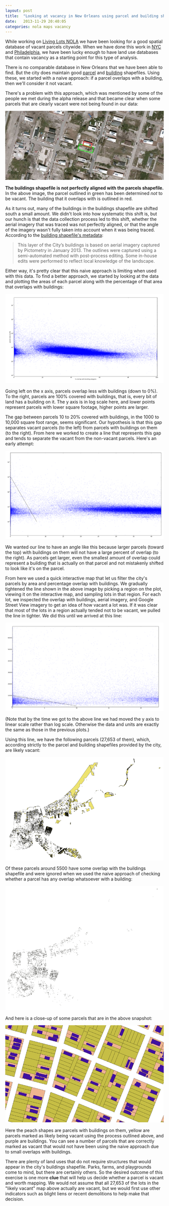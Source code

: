```yaml
---
layout: post
title:  "Looking at vacancy in New Orleans using parcel and building shapefiles"
date:   2013-11-29 20:40:05
categories: nola maps vacancy
---
```


While working on [Living Lots NOLA](http://livinglotsnola.org) we have been
looking for a good spatial database of vacant parcels citywide. When we have
done this work in [NYC](http://596acres.org/) and 
[Philadelphia](http://groundedinphilly.org/), we have been lucky enough to have 
land use databases that contain vacancy as a starting point for this type of 
analysis.

There is no comparable database in New Orleans that we have been able to find.
But the city does maintain good
[parcel](https://data.nola.gov/Geographic-Reference/NOLA-Parcels/e962-egyh) and
[building](https://data.nola.gov/Geographic-Reference/Building-Outlines/t3vb-bbwe) 
shapefiles. Using these, we started with a naive approach: if a parcel overlaps
with a building, then we'll consider it not vacant.

There's a problem with this approach, which was mentioned by some of the people
we met during the alpha release and that became clear when some parcels that are
clearly vacant were not being found in our data:

![Lot incorrectly marked not-vacant due to overlap](/img/nola-vacant-overlap.png)

**The buildings shapefile is not perfectly aligned with the parcels shapefile.**
In the above image, the parcel outlined in green has been determined *not* to be
vacant. The building that it overlaps with is outlined in red.

As it turns out, many of the buildings in the buildings shapefile are
shifted south a small amount. We didn't look into how systematic this shift is,
but our hunch is that the data collection process led to this shift, whether the
aerial imagery that was traced was not perfectly aligned, or that the angle of
the imagery wasn't fully taken into account when it was being traced. According
to the [building shapefile's metadata](https://data.nola.gov/Geographic-Reference/Building-Outlines/t3vb-bbwe):

> This layer of the City’s buildings is based on aerial imagery captured by
> Pictometry in January 2013. The outlines were captured using a semi-automated
> method with post-process editing. Some in-house edits were performed to
> reflect local knowledge of the landscape.

Either way, it's pretty clear that this naive approach is limiting when used
with this data. To find a better approach, we started by looking at the data and
plotting the areas of each parcel along with the percentage of that area that 
overlaps with buildings:

![Scatterplot, parcel areas (square feet, log scale) and percent overlap with buildings](/img/nola-overlap-scatterplot.png)

Going left on the x axis, parcels overlap less with buildings (down to 0%). To
the right, parcels are 100% covered with buildings, that is, every bit of land
has a building on it. The y axis is in log scale here, and lower points 
represent parcels with lower square footage, higher points are larger.

The gap between parcels 10 to 20% covered with buildings, in the 1000 to 10,000
square foot range, seems significant. Our hypothesis is that this gap separates
vacant parcels (to the left) from parcels with buildings on them (to the right).
From here we worked to create a line that represents this gap and tends to 
separate the vacant from the non-vacant parcels. Here's an early attempt:

![Scatterplot, loose line](/img/nola-overlap-plot-loose-line.png)

We wanted our line to have an angle like this because larger parcels (toward the
top) with buildings on them will not have a large percent of overlap (to the 
right).  As parcels get larger, even the smallest amount of overlap could 
represent a building that is actually on that parcel and not mistakenly shifted
to look like it's on the parcel.

From here we used a quick interactive map that let us filter the city's parcels
by area and percentage overlap with buildings. We gradually tightened the line
shown in the above image by picking a region on the plot, viewing it on the
interactive map, and sampling lots in that region. For each lot, we inspected
the overlap with buildings, aerial imagery, and Google Street View imagery to 
get an idea of how vacant a lot was. If it was clear that most of the lots in a
region actually tended not to be vacant, we pulled the line in tighter. We did
this until we arrived at this line:

![Scatterplot, tight line](/img/nola-overlap-plot-tight-line.png)

(Note that by the time we got to the above line we had moved the y axis to
linear scale rather than log scale. Otherwise the data and units are exactly the
same as those in the previous plots.)

Using this line, we have the following parcels (27,653 of them), which, according
strictly to the parcel and building shapefiles provided by the city, are likely 
vacant:

![Shapefile snapshot, probably vacant](/img/nola-probably-vacant-shapefile.png)

Of these parcels around 5500 have some overlap with the buildings shapefile and 
were ignored when we used the naive approach of checking whether a parcel has
any overlap whatsoever with a building:

![Shapefile snapshot, probably vacant, some overlap](/img/nola-probably-vacant-overlaps.png)

And here is a close-up of some parcels that are in the above snapshot:

![Probably vacant results](/img/nola-results-1.png)

Here the peach shapes are parcels with buildings on them, yellow are parcels
marked as likely being vacant using the process outlined above, and purple are 
buildings. You can see a number of parcels that are correctly marked as vacant
that would not have been using the naive approach due to small overlaps with
buildings.

There are plenty of land uses that do not require structures that would appear
in the city's buildings shapefile. Parks, farms, and playgrounds come to mind,
but there are certainly others. So the desired outcome of this exercise is
one more **clue** that will help us decide whether a parcel is vacant and worth
mapping. We would not assume that all 27,653 of the lots in the "likely vacant"
map above actually are vacant, but we would first use other indicators such as
blight liens or recent demolitions to help make that decision.
